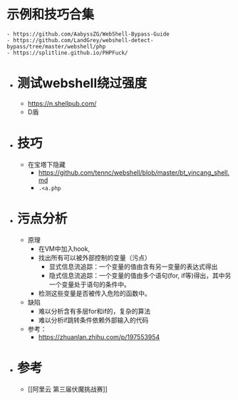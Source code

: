 # 示例和技巧合集
	- https://github.com/AabyssZG/WebShell-Bypass-Guide
	- https://github.com/LandGrey/webshell-detect-bypass/tree/master/webshell/php
	- https://splitline.github.io/PHPFuck/
- # 测试webshell绕过强度
	- https://n.shellpub.com/
	- D盾
- # 技巧
	- 在宝塔下隐藏
		- https://github.com/tennc/webshell/blob/master/bt_yincang_shell.md
		- `.<a.php`
- # 污点分析
	- 原理
		- 在VM中加入hook,
		- 找出所有可以被外部控制的变量（污点）
			- 显式信息流追踪：一个变量的值由含有另一变量的表达式得出
			- 隐式信息流追踪：一个变量的值由多个语句(for, if等)得出，其中另一个变量处于语句的条件中。
		- 检测这些变量是否被传入危险的函数中。
	- 缺陷
		- 难以分析含有多层for和if的，复杂的算法
		- 难以分析if跳转条件依赖外部输入的代码
	- 参考：
		- https://zhuanlan.zhihu.com/p/197553954
- # 参考
	- [[阿里云 第三届伏魔挑战赛]]